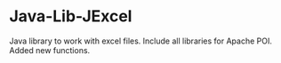 # Java-Lib-JExcel
Java library to work with excel files. Include all libraries for Apache POI. Added new functions.
